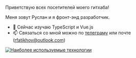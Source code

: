Приветствую всех посетителей моего гитхаба!

Меня зовут Руслан и я фронт-энд разработчик.

- 🌱 Сейчас изучаю TypeScript и Vue.js
- 📫 Связаться со мной можно по [телеграму](t.me/rfatykhov) или почте (rfatikhov@outlook.com)
                               
[![Наиболее используемые технологии](https://github-readme-stats.vercel.app/api/top-langs/?username=rfatykhov&layout=compact&show_icons=true&theme=dracula)](https://github.com/anuraghazra/github-readme-stats)
